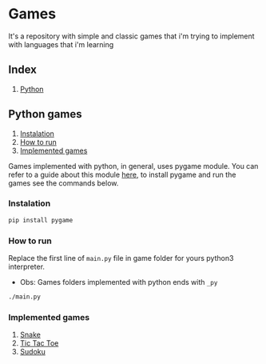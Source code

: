 # Games 

It's a repository with simple and classic games that i'm trying to implement with languages that i'm learning

## Index

1) [Python](https://github.com/VLVentura/Games/#python-games)

## Python games

1) [Instalation](https://github.com/VLVentura/Games#instalation)
2) [How to run](https://github.com/VLVentura/Games#how-to-run)
3) [Implemented games](https://github.com/VLVentura/Games#implemented-games)

Games implemented with python, in general, uses pygame module. You can refer to a guide about this module [here](https://www.pygame.org/docs/index.html), to install pygame and run the games see the commands below.

### Instalation 

```bash
pip install pygame
```

### How to run
Replace the first line of ```main.py``` file in game folder for yours python3 interpreter.

* Obs: Games folders implemented with python ends with ```_py```

```bash
./main.py
```

### Implemented games

1) [Snake](https://github.com/VLVentura/Games/tree/main/Snake_py)
2) [Tic Tac Toe](https://github.com/VLVentura/Games/tree/main/TicTacToe_py)
3) [Sudoku](https://github.com/VLVentura/Games/tree/main/Sudoku_py)
